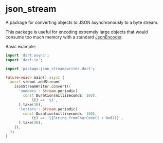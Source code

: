 # json_stream

A package for converting objects to JSON asynchronously to a byte stream.

This package is useful for encoding extremely large objects that would consume too much memory with a standard
[JsonEncoder](https://api.dart.dev/dart-convert/JsonEncoder-class.html).

Basic example:

```dart
import 'dart:async';
import 'dart:io';

import 'package:json_stream/writer.dart';

Future<void> main() async {
  await stdout.addStream(
    JsonStreamWriter.convert({
      'numbers': Stream.periodic(
        const Duration(milliseconds: 100),
            (i) => '$i',
      ).take(10),
      'letters': Stream.periodic(
        const Duration(milliseconds: 100),
            (i) => '${String.fromCharCode(i + 0x61)}',
      ).take(26),
    }),
  );
}
```
